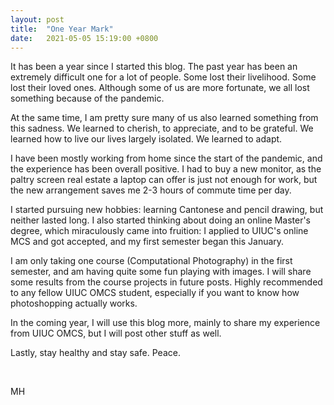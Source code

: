 ```yaml
---
layout: post
title:  "One Year Mark"
date:   2021-05-05 15:19:00 +0800
---
```


It has been a year since I started this blog. The past year has been an extremely
difficult one for a lot of people. Some lost their livelihood. Some lost their
loved ones. Although some of us are more fortunate, we all lost something because
of the pandemic.

At the same time, I am pretty sure many of us also learned something from this 
sadness. We learned to cherish, to appreciate, and to be grateful. We learned how
to live our lives largely isolated. We learned to adapt.

I have been mostly working from home since the start of the pandemic, and the 
experience has been overall positive. I had to buy a new monitor, as the paltry 
screen real estate a laptop can offer is just not enough for work, but the new 
arrangement saves me 2-3 hours of commute time per day.

I started pursuing new hobbies: learning Cantonese and pencil drawing, but 
neither lasted long. I also started thinking about doing an online Master's
degree, which miraculously came into fruition: I applied to UIUC's online MCS
and got accepted, and my first semester began this January.

I am only taking one course (Computational Photography) in the first semester,
and am having quite some fun playing with images. I will share some results from
the course projects in future posts. Highly recommended to any fellow UIUC OMCS
student, especially if you want to know how photoshopping actually works.

In the coming year, I will use this blog more, mainly to share my experience from
UIUC OMCS, but I will post other stuff as well.

Lastly, stay healthy and stay safe. Peace.

&nbsp;

MH
